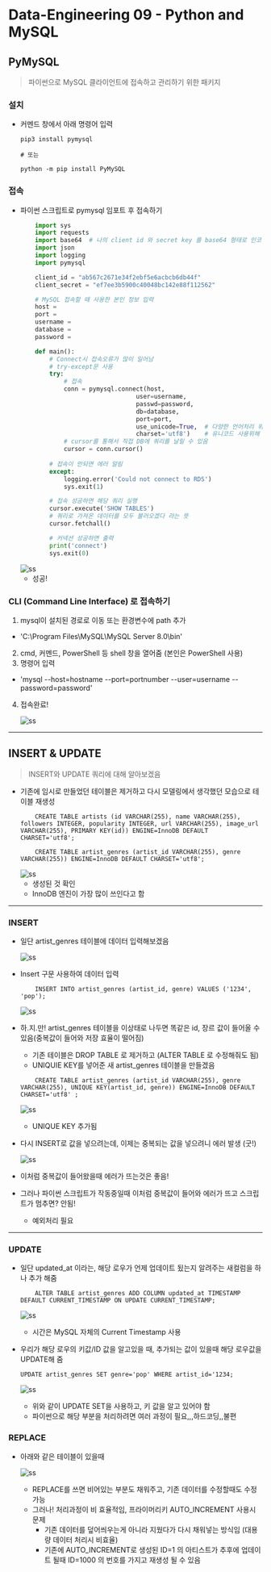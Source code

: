 # Data-Engineering 09 - Python and MySQL

## PyMySQL
> 파이썬으로 MySQL 클라이언트에 접속하고 관리하기 위한 패키지

### 설치
- 커멘드 창에서 아래 명령어 입력
    ```linux
    pip3 install pymysql

    # 또는 

    python -m pip install PyMySQL
    ```

### 접속
- 파이썬 스크립트로 pymysql 임포트 후 접속하기
    ```python
        import sys
        import requests
        import base64  # 나의 client id 와 secret key 를 base64 형태로 인코딩해주는 패키지
        import json
        import logging
        import pymysql

        client_id = "ab567c2671e34f2ebf5e6acbcb6db44f"
        client_secret = "ef7ee3b5900c40048bc142e88f112562"

        # MySQL 접속할 때 사용한 본인 정보 입력
        host = 
        port = 
        username = 
        database = 
        password = 

        def main():
            # Connect시 접속오류가 많이 일어남
            # try-except문 사용
            try:
                # 접속
                conn = pymysql.connect(host, 
                                    user=username, 
                                    passwd=password, 
                                    db=database, 
                                    port=port, 
                                    use_unicode=True,  # 다양한 언어처리 위해
                                    charset='utf8')    # 유니코드 사용위해
                # cursor를 통해서 직접 DB에 쿼리를 날릴 수 있음
                cursor = conn.cursor()
            
            # 접속이 안되면 에러 알림
            except:
                logging.error('Could not connect to RDS')
                sys.exit(1)

            # 접속 성공하면 해당 쿼리 실행
            cursor.execute('SHOW TABLES')
            # 쿼리로 가져온 데이터를 모두 불러오겠다 라는 뜻
            cursor.fetchall()

            # 커넥션 성공하면 출력
            print('connect')
            sys.exit(0)

    ```
    ![ss](./DE_img/screenshot142.png)
    - 성공!


### CLI (Command Line Interface) 로 접속하기
1. mysql이 설치된 경로로 이동 또는 환경변수에 path 추가
  - 'C:\Program Files\MySQL\MySQL Server 8.0\bin'
2. cmd, 커멘드, PowerShell 등 shell 창을 열어줌 (본인은 PowerShell 사용)
3. 명령어 입력
  - 'mysql --host=hostname --port=portnumber --user=username --password=password'
4. 접속완료!
   
    ![ss](./DE_img/screenshot143.png)

---

## INSERT & UPDATE
> INSERT와 UPDATE 쿼리에 대해 알아보겠음

- 기존에 임시로 만들었던 테이블은 제거하고 다시 모델링에서 생각했던 모습으로 테이블 재생성
    ```linux
        CREATE TABLE artists (id VARCHAR(255), name VARCHAR(255), followers INTEGER, popularity INTEGER, url VARCHAR(255), image_url VARCHAR(255), PRIMARY KEY(id)) ENGINE=InnoDB DEFAULT CHARSET='utf8';
        
        CREATE TABLE artist_genres (artist_id VARCHAR(255), genre VARCHAR(255)) ENGINE=InnoDB DEFAULT CHARSET='utf8';
    ```
    ![ss](./DE_img/screenshot144.png)
    - 생성된 것 확인
    - InnoDB 엔진이 가장 많이 쓰인다고 함
---

### INSERT
- 일단 artist_genres 테이블에 데이터 입력해보겠음

    ![ss](./DE_img/screenshot145.png)

- Insert 구문 사용하여 데이터 입력
    ```linux
        INSERT INTO artist_genres (artist_id, genre) VALUES ('1234', 'pop');
    ```

    ![ss](./DE_img/screenshot146.png)

- 하.지.만! artist_genres 테이블을 이상태로 나두면 똑같은 id, 장르 값이 들어올 수 있음(중복값이 들어와 저장 효율이 떨어짐)
    - 기존 테이블은 DROP TABLE 로 제거하고 (ALTER TABLE 로 수정해줘도 됨)
    - UNIQUIE KEY를 넣어준 새 artist_genres 테이블을 만들겠음
    ```linux
        CREATE TABLE artist_genres (artist_id VARCHAR(255), genre VARCHAR(255), UNIQUE KEY(artist_id, genre)) ENGINE=InnoDB DEFAULT CHARSET='utf8' ;
    ```
    ![ss](./DE_img/screenshot147.png)
    - UNIQUE KEY 추가됨

- 다시 INSERT로 값을 넣으려는데, 이제는 중복되는 값을 넣으려니 에러 발생 (굿!)

    ![ss](./DE_img/screenshot148.png)

- 이처럼 중복값이 들어왔을때 에러가 뜨는것은 좋음!
  
- 그러나 파이썬 스크립트가 작동중일때 이처럼 중복값이 들어와 에러가 뜨고 스크립트가 멈추면? 안됨!
  - 예외처리 필요

---

### UPDATE
- 일단 updated_at 이라는, 해당 로우가 언제 업데이트 됬는지 알려주는 새컬럼을 하나 추가 해줌
    ```linux
        ALTER TABLE artist_genres ADD COLUMN updated_at TIMESTAMP DEFAULT CURRENT_TIMESTAMP ON UPDATE CURRENT_TIMESTAMP;
    ```
    ![ss](./DE_img/screenshot150.png)
    - 시간은 MySQL 자체의 Current Timestamp 사용
 
- 우리가 해당 로우의 키값/ID 값을 알고있을 때, 추가되는 값이 있을때 해당 로우값을 UPDATE해 줌
    ```linux
    UPDATE artist_genres SET genre='pop' WHERE artist_id='1234;
    ```
    ![ss](./DE_img/screenshot149.png)
    - 위와 같이 UPDATE SET을 사용하고, 키 값을 알고 있어야 함
    - 파이썬으로 해당 부분을 처리하려면 여러 과정이 필요,,,하드코딩,,불편

### REPLACE
 - 아래와 같은 테이블이 있을때

    ![ss](./DE_img/screenshot151.png)
    - REPLACE를 쓰면 비어있는 부분도 채워주고, 기존 데이터를 수정할때도 수정 가능
    - 그러나! 처리과정이 비 효율적임, 프라이머리키 AUTO_INCREMENT 사용시 문제
      - 기존 데이터를 덮어씌우는게 아니라 지웠다가 다시 채워넣는 방식임 (대용량 데이터 처리시 비효율)
      - 기존에 AUTO_INCREMENT로 생성된 ID=1 의 아티스트가 추후에 업데이트 될때 ID=1000 의 번호를 가지고 재생성 될 수 있음
  
